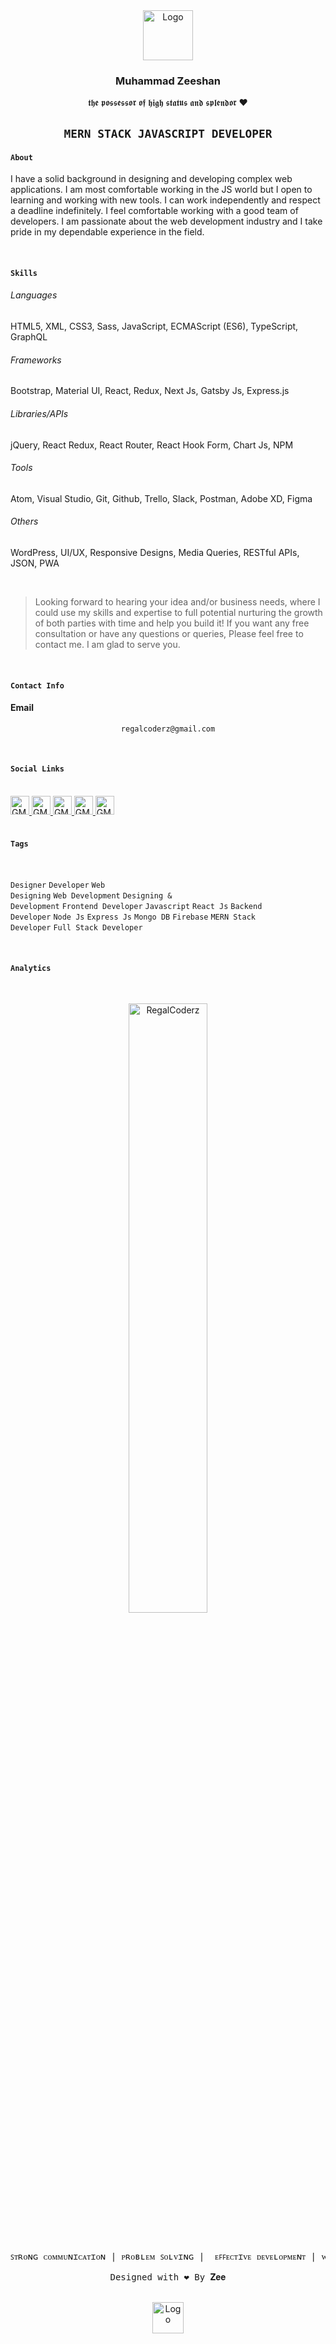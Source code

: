 <div align="center">
    <img src="https://cdn-icons-png.flaticon.com/128/5659/5659422.png" alt="Logo" width="80" height="80">
</div>
  
<div align="center">
 <h3 align="center">Muhammad Zeeshan</h3>
  <p> 𝖙𝖍𝖊 𝖕𝖔𝖘𝖘𝖊𝖘𝖘𝖔𝖗 𝖔𝖋 𝖍𝖎𝖌𝖍 𝖘𝖙𝖆𝖙𝖚𝖘 𝖆𝖓𝖉 𝖘𝖕𝖑𝖊𝖓𝖉𝖔𝖗 ❤️ </p>
</div>


<div align="center"> 
  
 <h2>
   
  `MERN STACK JAVASCRIPT DEVELOPER`
   
  </h2>
  
</div>

<h4>
    
 `About`
    
</h4>
 
I have a solid background in designing and developing complex web applications. I am most comfortable working in the JS world but I open to learning and working with new tools. I can work independently and respect a deadline indefinitely. I feel comfortable working with a good team of developers. I am passionate about the web development industry and I take pride in my dependable experience in the field.

<br />

<h4>
    
 `Skills`
    
</h4>

<p>
<h6>Languages</h6>
<p>HTML5,  XML,  CSS3, Sass, JavaScript, ECMAScript (ES6), TypeScript, GraphQL</p>
</p>

<p>
<h6>Frameworks</h6>
<p>Bootstrap, Material UI, React, Redux, Next Js, Gatsby Js, Express.js</p>
</p>

<p>
<h6>Libraries/APIs</h6>
<p>jQuery, React Redux, React Router, React Hook Form, Chart Js, NPM</p>
</p>

<p>
<h6>Tools</h6>
<p>Atom, Visual Studio, Git, Github, Trello, Slack, Postman, Adobe XD, Figma</p>
</p>

<p>
<h6>Others</h6>
<p>WordPress, UI/UX, Responsive Designs, Media Queries, RESTful APIs, JSON, PWA</p>
</p>

<br />

> Looking forward to hearing your idea and/or business needs, where I could use my skills and expertise to full potential nurturing the growth of both parties with time and help you build it! If you want any free consultation or have any questions or queries, Please feel free to contact me. I am glad to serve you.

<br />

<h4>
    
 `Contact Info`
    
</h4>

<h4>Email</h4> 

<div align="center"> 
  
 ``` 
 regalcoderz@gmail.com
 ```
  
</div>

<br />

<h4>
    
 `Social Links`
    
</h4>

<br />

<div align="left">
 <a href="https://www.facebook.com/RegalCoderz" target="blank">
  <img src="https://cdn-icons-png.flaticon.com/128/733/733547.png" alt="GMAIL" width="30" height="30">  
 </a>
  
 <a href="#" target="blank">
  <img src="https://cdn-icons-png.flaticon.com/128/733/733579.png" alt="GMAIL" width="30" height="30">  
 </a>
  
 <a href="#" target="blank">
  <img src="https://cdn-icons-png.flaticon.com/128/733/733590.png" alt="GMAIL" width="30" height="30"> 
 </a>
    
 <a href="#" target="blank">
  <img src="https://cdn-icons-png.flaticon.com/128/174/174857.png" alt="GMAIL" width="30" height="30">  
 </a>
  
 <a href="#" target="blank">
  <img src="https://cdn-icons-png.flaticon.com/128/733/733548.png" alt="GMAIL" width="30" height="30">  
 </a>

  
</div>

<br />

<h4>
    
 `Tags`
    
</h4>

<br />

 <code>Designer</code>
 <code>Developer</code>
 <code>Web Designing</code>
 <code>Web Development</code>
 <code>Designing & Development</code>
 <code>Frontend Developer</code>
 <code>Javascript</code>
 <code>React Js</code>
 <code>Backend Developer</code>
 <code>Node Js</code>
 <code>Express Js</code>
 <code>Mongo DB</code>
 <code>Firebase</code>
 <code>MERN Stack Developer</code>
 <code>Full Stack Developer</code>
 

<br />

<h4>
    
 `Analytics`
    
</h4>

<br />

<div align="center">
    <p><img src="https://github-readme-stats.vercel.app/api/top-langs?username=muhammadmohsin&show_icons=true&locale=en&layout=compact" alt="RegalCoderz" width="50%"><p>
</div>

<br />

<pre align="center">ꜱᴛʀᴏɴɢ ᴄᴏᴍᴍᴜɴɪᴄᴀᴛɪᴏɴ | ᴘʀᴏʙʟᴇᴍ ꜱᴏʟᴠɪɴɢ |  ᴇꜰꜰᴇᴄᴛɪᴠᴇ ᴅᴇᴠᴇʟᴏᴘᴍᴇɴᴛ | ᴡɪᴛʜ ᴀ ꜱᴍɪʟᴇ! 

Designed with ❤️ By 𝐙𝐞𝐞
</pre>


<br />

<div align="center">
    <img src="https://cdn-icons-png.flaticon.com/128/758/758878.png" alt="Logo" width="50" height="50">
</div>
